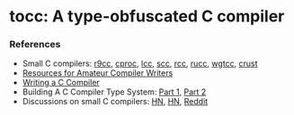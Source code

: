 tocc: A type-obfuscated C compiler
==================================


### References
 - Small C compilers: [r9cc](https://github.com/utam0k/r9cc.git), [cproc](https://github.com/michaelforney/cproc), [lcc](https://github.com/drh/lcc), [scc](http://git.simple-cc.org/scc/file/README.html), [rcc](https://github.com/wbowling/rcc), [rucc](https://github.com/maekawatoshiki/rucc), [wgtcc](https://github.com/wgtdkp/wgtcc.git), [crust](https://github.com/onehr/crust.git)
 - [Resources for Amateur Compiler Writers](https://c9x.me/compile/bib/)
 - [Writing a C Compiler](https://norasandler.com/2017/11/29/Write-a-Compiler.html)
 - Building A C Compiler Type System: [Part 1](https://blog.robertelder.org/building-a-c-compiler-type-system-the-formidable-declarator/), [Part 2](https://blog.robertelder.org/building-a-c-compiler-type-system-a-canonical-type-representation/)
 - Discussions on small C compilers: [HN](https://news.ycombinator.com/item?id=21210087), [HN](https://news.ycombinator.com/item?id=9125912), [Reddit](https://www.reddit.com/r/Cprog/comments/4egaog/small_lesser_known_c_compilers_a_list/)
